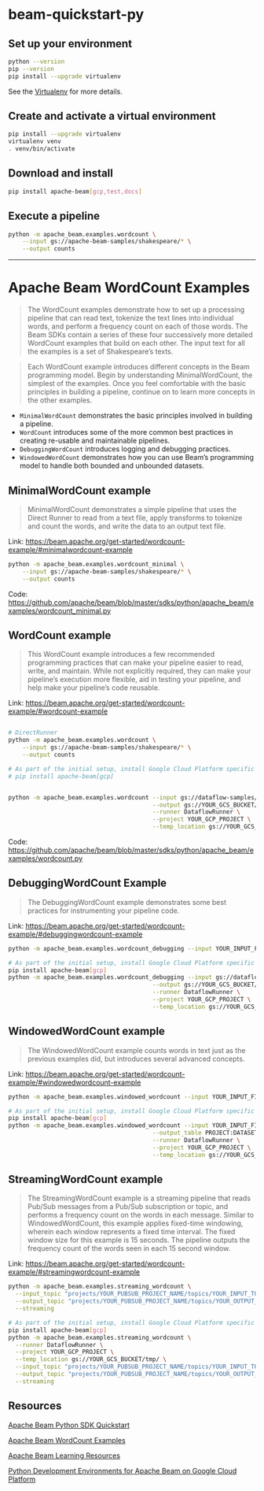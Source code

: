 # beam-quickstart-py

## Set up your environment

```bash
python --version
pip --version
pip install --upgrade virtualenv
```
See the [Virtualenv](https://virtualenv.pypa.io/en/stable/) for more details.

## Create and activate a virtual environment

```bash
pip install --upgrade virtualenv
virtualenv venv
. venv/bin/activate
```

## Download and install

```bash
pip install apache-beam[gcp,test,docs]
```

## Execute a pipeline

```bash
python -m apache_beam.examples.wordcount \
    --input gs://apache-beam-samples/shakespeare/* \
    --output counts
```

---

# Apache Beam WordCount Examples

> The WordCount examples demonstrate how to set up a processing pipeline that can read text, tokenize the text lines into individual words, and perform a frequency count on each of those words. The Beam SDKs contain a series of these four successively more detailed WordCount examples that build on each other. The input text for all the examples is a set of Shakespeare’s texts.
  
>  Each WordCount example introduces different concepts in the Beam programming model. Begin by understanding MinimalWordCount, the simplest of the examples. Once you feel comfortable with the basic principles in building a pipeline, continue on to learn more concepts in the other examples.
  
* `MinimalWordCount` demonstrates the basic principles involved in building a pipeline.
* `WordCount` introduces some of the more common best practices in creating re-usable and maintainable pipelines.
* `DebuggingWordCount` introduces logging and debugging practices.
* `WindowedWordCount` demonstrates how you can use Beam’s programming model to handle both bounded and unbounded datasets.

## MinimalWordCount example

> MinimalWordCount demonstrates a simple pipeline that uses the Direct Runner to read from a text file, apply transforms to tokenize and count the words, and write the data to an output text file.

Link: https://beam.apache.org/get-started/wordcount-example/#minimalwordcount-example

```bash
python -m apache_beam.examples.wordcount_minimal \
    --input gs://apache-beam-samples/shakespeare/* \
    --output counts
```
Code: https://github.com/apache/beam/blob/master/sdks/python/apache_beam/examples/wordcount_minimal.py

## WordCount example

>This WordCount example introduces a few recommended programming practices that can make your pipeline easier to read, write, and maintain. While not explicitly required, they can make your pipeline’s execution more flexible, aid in testing your pipeline, and help make your pipeline’s code reusable.

Link: https://beam.apache.org/get-started/wordcount-example/#wordcount-example

```bash

# DirectRunner
python -m apache_beam.examples.wordcount \
    --input gs://apache-beam-samples/shakespeare/* \
    --output counts

# As part of the initial setup, install Google Cloud Platform specific extra components.
# pip install apache-beam[gcp]


python -m apache_beam.examples.wordcount --input gs://dataflow-samples/shakespeare/kinglear.txt \
                                         --output gs://YOUR_GCS_BUCKET/counts \
                                         --runner DataflowRunner \
                                         --project YOUR_GCP_PROJECT \
                                         --temp_location gs://YOUR_GCS_BUCKET/tmp/


```

Code: https://github.com/apache/beam/blob/master/sdks/python/apache_beam/examples/wordcount.py

## DebuggingWordCount Example

> The DebuggingWordCount example demonstrates some best practices for instrumenting your pipeline code.

Link: https://beam.apache.org/get-started/wordcount-example/#debuggingwordcount-example

```bash
python -m apache_beam.examples.wordcount_debugging --input YOUR_INPUT_FILE --output counts

# As part of the initial setup, install Google Cloud Platform specific extra components.
pip install apache-beam[gcp]
python -m apache_beam.examples.wordcount_debugging --input gs://dataflow-samples/shakespeare/kinglear.txt \
                                         --output gs://YOUR_GCS_BUCKET/counts \
                                         --runner DataflowRunner \
                                         --project YOUR_GCP_PROJECT \
                                         --temp_location gs://YOUR_GCS_BUCKET/tmp/
```

## WindowedWordCount example

> The WindowedWordCount example counts words in text just as the previous examples did, but introduces several advanced concepts.

Link: https://beam.apache.org/get-started/wordcount-example/#windowedwordcount-example

```bash
python -m apache_beam.examples.windowed_wordcount --input YOUR_INPUT_FILE --output_table PROJECT:DATASET.TABLE

# As part of the initial setup, install Google Cloud Platform specific extra components.
pip install apache-beam[gcp]
python -m apache_beam.examples.windowed_wordcount --input YOUR_INPUT_FILE \
                                         --output_table PROJECT:DATASET.TABLE \
                                         --runner DataflowRunner \
                                         --project YOUR_GCP_PROJECT \
                                         --temp_location gs://YOUR_GCS_BUCKET/tmp/
```

## StreamingWordCount example

> The StreamingWordCount example is a streaming pipeline that reads Pub/Sub messages from a Pub/Sub subscription or topic, and performs a frequency count on the words in each message. Similar to WindowedWordCount, this example applies fixed-time windowing, wherein each window represents a fixed time interval. The fixed window size for this example is 15 seconds. The pipeline outputs the frequency count of the words seen in each 15 second window.

Link: https://beam.apache.org/get-started/wordcount-example/#streamingwordcount-example

```bash
python -m apache_beam.examples.streaming_wordcount \
  --input_topic "projects/YOUR_PUBSUB_PROJECT_NAME/topics/YOUR_INPUT_TOPIC" \
  --output_topic "projects/YOUR_PUBSUB_PROJECT_NAME/topics/YOUR_OUTPUT_TOPIC" \
  --streaming

# As part of the initial setup, install Google Cloud Platform specific extra components.
pip install apache-beam[gcp]
python -m apache_beam.examples.streaming_wordcount \
  --runner DataflowRunner \
  --project YOUR_GCP_PROJECT \
  --temp_location gs://YOUR_GCS_BUCKET/tmp/ \
  --input_topic "projects/YOUR_PUBSUB_PROJECT_NAME/topics/YOUR_INPUT_TOPIC" \
  --output_topic "projects/YOUR_PUBSUB_PROJECT_NAME/topics/YOUR_OUTPUT_TOPIC" \
  --streaming
```


## Resources

[Apache Beam Python SDK Quickstart](https://beam.apache.org/get-started/quickstart-py/)

[Apache Beam WordCount Examples](https://beam.apache.org/get-started/wordcount-example/)

[Apache Beam Learning Resources](https://beam.apache.org/documentation/resources/learning-resources/)

[Python Development Environments for Apache Beam on Google Cloud Platform](https://medium.com/google-cloud/python-development-environments-for-apache-beam-on-google-cloud-platform-b6f276b344df)
